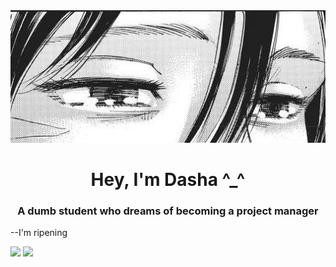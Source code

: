 <div align="center">
  <img src="https://github.com/dex1fy/dex1fy/blob/main/17976ea7ea0610181fb250f2930a875a.jpg?raw=true" alt="moti">
</div>
<h1 align="center">Hey, I'm Dasha ^_^ </a></h1>
<h3 align="center">A dumb student who dreams of becoming a project manager</h3>

--I'm ripening

![](https://github-profile-summary-cards.vercel.app/api/cards/most-commit-language?username=dex1fy&theme=dark)
![](https://github-profile-summary-cards.vercel.app/api/cards/profile-details?username=dex1fy&theme=dark)
